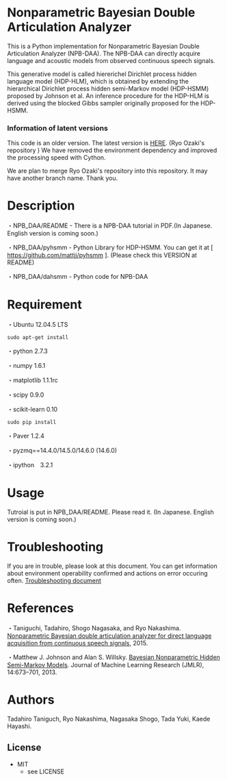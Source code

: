 # Nonparametric Bayesian Double Articulation Analyzer

This is a Python implementation for Nonparametric Bayesian Double Articulation Analyzer (NPB-DAA). The NPB-DAA can directly acquire language and acoustic models from observed continuous speech signals.
    
This generative model is called hiererichel Dirichlet process hidden language model (HDP-HLM), which is obtained by extending the hierarchical Dirichlet process hidden semi-Markov model (HDP-HSMM) proposed by Johnson et al. An inference procedure for the HDP-HLM is derived using the blocked Gibbs sampler originally proposed for the HDP-HSMM.

### Information of latent versions
This code is an older version.
The latest version is [HERE](https://github.com/RyoOzaki/npbdaa).
(Ryo Ozaki's repository )
We have removed the environment dependency and improved the processing speed with Cython.

We are plan to merge Ryo Ozaki's repository into this repository.
It may have another branch name.
Thank you.

# Description
・NPB_DAA/README - There is a NPB-DAA tutorial in PDF.(In Japanese. English version is coming soon.)
  
・NPB_DAA/pyhsmm - Python Library for HDP-HSMM. You can get it at [ https://github.com/mattjj/pyhsmm ]. (Please check this VERSION at README)
  
・NPB_DAA/dahsmm - Python code for NPB-DAA

# Requirement
  
・Ubuntu 12.04.5 LTS

`sudo apt-get install`
  
・python 2.7.3
  
・numpy 1.6.1
  
・matplotlib 1.1.1rc
  
・scipy 0.9.0
  
・scikit-learn 0.10

`sudo pip install`
  
・Paver 1.2.4
  
・pyzmq==14.4.0/14.5.0/14.6.0 (14.6.0)
  
・ipython　3.2.1

# Usage
Tutroial is put in NPB_DAA/README. Please read it. (In Japanese. English version is coming soon.)

# Troubleshooting
If you are in trouble, please look at this document. You can get information about environment operability confirmed and actions on error occuring often.
  [Troubleshooting document](https://docs.google.com/document/d/1fwcnwNEZNvc1vVZvyRJsMtPdC_FNAtY9S3dyS5CVxZQ/edit?usp=sharing)

# References
・Taniguchi, Tadahiro, Shogo Nagasaka, and Ryo Nakashima. [Nonparametric Bayesian double articulation analyzer for direct language acquisition from continuous speech signals](http://ieeexplore.ieee.org/document/7456220/?arnumber=7456220), 2015.
  
・Matthew J. Johnson and Alan S. Willsky. [Bayesian Nonparametric Hidden Semi-Markov Models](http://www.jmlr.org/papers/volume14/johnson13a/johnson13a.pdf). Journal of Machine Learning Research (JMLR), 14:673–701, 2013.

# Authors
Tadahiro Taniguch, Ryo Nakashima, Nagasaka Shogo, Tada Yuki, Kaede Hayashi.

## License
* MIT 
    * see LICENSE



